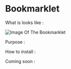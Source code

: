 # Bookmarklet

What is looks like : 

![Image Of The Bookmarklet](https://nicocouz.github.io/Bookmarklet/img/readme.jpeg)


Purpose : 

How to install : 

Coming soon : 
